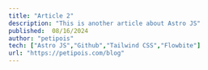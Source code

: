 ```yaml
---
title: "Article 2"
description: "This is another article about Astro JS"
published:  08/16/2024
author: "petipois"
tech: ["Astro JS","Github","Tailwind CSS","Flowbite"]
url: "https://petipois.com/blog"
---
```


